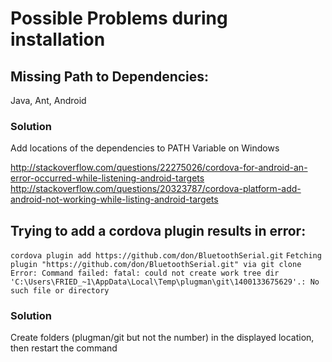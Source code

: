 # Possible Problems during installation

## Missing Path to Dependencies:

Java, Ant, Android

### Solution

Add locations of the dependencies to PATH Variable on Windows

http://stackoverflow.com/questions/22275026/cordova-for-android-an-error-occurred-while-listening-android-targets
http://stackoverflow.com/questions/20323787/cordova-platform-add-android-not-working-while-listing-android-targets

## Trying to add a cordova plugin results in error:

`cordova plugin add https://github.com/don/BluetoothSerial.git`
`Fetching plugin "https://github.com/don/BluetoothSerial.git" via git clone`
`Error: Command failed: fatal: could not create work tree dir 'C:\Users\FRIED_~1\AppData\Local\Temp\plugman\git\1400133675629'.: No such file or directory`

### Solution

Create folders (plugman/git but not the number) in the displayed location, then restart the command